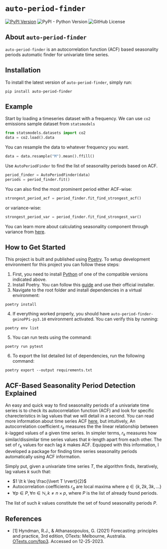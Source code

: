 # `auto-period-finder`
[![PyPI Version](https://img.shields.io/pypi/v/auto-period-finder.svg?label=PyPI)](
https://pypi.org/project/auto-period-finder/)
![PyPI - Python Version](https://img.shields.io/pypi/pyversions/auto-period-finder?label=Python)
![GitHub License](https://img.shields.io/github/license/iskandergaba/auto-period-finder?label=License)

## About `auto-period-finder`
`auto-period-finder` is an autocorrelation function (ACF) based seasonality periods automatic finder for univariate time series.

## Installation
To install the latest version of `auto-period-finder`, simply run:

```shell
pip install auto-period-finder
```

## Example
Start by loading a timeseries dataset with a frequency. We can use `co2` emissions sample dataset from `statsmodels`
```python
from statsmodels.datasets import co2
data = co2.load().data
```

You can resample the data to whatever frequency you want.

```python
data = data.resample("M").mean().ffill()
```

Use `AutoPeriodFinder` to find the list of seasonality periods based on ACF.
```python
period_finder = AutoPeriodFinder(data)
periods = period_finder.fit()
```

You can also find the most prominent period either ACF-wise:
```python
strongest_period_acf = period_finder.fit_find_strongest_acf()
```

or variance-wise:
```python
strongest_period_var = period_finder.fit_find_strongest_var()
```
You can learn more about calculating seasonality component through variance from [here](OTexts.com/fpp3/stlfeatures.html).


## How to Get Started
This project is built and published using [Poetry](https://python-poetry.org). To setup development environment for this project you can follow these steps:

1. First, you need to install [Python](https://www.python.org) of one of the compatible versions indicated above.
2. Install Poetry. You can follow this [guide](https://python-poetry.org/docs/#installing-with-the-official-installer) and use their official installer.
3. Navigate to the root folder and install dependencies in a virtual environment:
```shell
poetry install
```
4. If everything worked properly, you should have `auto-period-finder-geinoPPi-py3.10` environment activated. You can verify this by running:
```shell
poetry env list
```
5. You can run tests using the command:
```shell
poetry run pytest
```
6. To export the list detailed list of dependencies, run the following command:
```shell
poetry export --output requirements.txt
```

## ACF-Based Seasonality Period Detection Explained
An easy and quick way to find seasonality periods of a univariate time series is to check its autocorrelation function (ACF) and look for specific charecteristics in lag values that we will detail in a second. You can read more information about time series ACF [here](https://otexts.com/fpp3/acf.html), but intuitively, An autocorrelation coefficient $r_k$ measures the the linear relationship between $k$-lagged values of a given time series. In simpler terms, $r_k$ measures how similar/dissimilar time series values that $k$-length apart from each other. The set of $r_k$ values for each lag $k$ makes ACF. Equipped with this information, I developed a package for finding time series seasonality periods automatically using ACF information.

Simply put, given a univariate time series $T$, the algorithm finds, iteratively, lag values $k$ such that:
- $1 \lt k \leq \frac{\lvert T \rvert}{2}$
- Autocorrelation coefficients $r_q$ are local maxima where $q \in \{k, 2k, 3k, ...\}$
- $\forall p \in P, \forall n \in \mathbb{N}, k \neq n \times p$, where $P$ is the list of already found periods.

The list of such $k$ values constitute the set of found seasonality periods $P$.

## References
- [1] Hyndman, R.J., & Athanasopoulos, G. (2021) Forecasting: principles and practice, 3rd edition, OTexts: Melbourne, Australia. [OTexts.com/fpp3](https://otexts.com/fpp3). Accessed on 12-25-2023.

